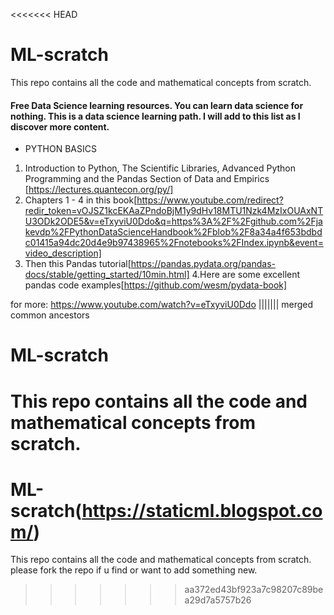 <<<<<<< HEAD
# ML-scratch
This repo contains all the code and mathematical concepts from scratch.

#### Free Data Science learning resources. You can learn data science for nothing. This is a data science learning path. I will add to this list as I discover more content.

- PYTHON BASICS
1. Introduction to Python, The Scientific Libraries, Advanced Python Programming and the Pandas Section of Data and Empirics 
[https://lectures.quantecon.org/py/]
2. Chapters 1 - 4 in this book[https://www.youtube.com/redirect?redir_token=vOJSZ1kcEKAaZPndoBjM1y9dHv18MTU1Nzk4MzIxOUAxNTU3ODk2ODE5&v=eTxyviU0Ddo&q=https%3A%2F%2Fgithub.com%2Fjakevdp%2FPythonDataScienceHandbook%2Fblob%2F8a34a4f653bdbdc01415a94dc20d4e9b97438965%2Fnotebooks%2FIndex.ipynb&event=video_description]
3. Then this Pandas tutorial[https://pandas.pydata.org/pandas-docs/stable/getting_started/10min.html]
4.Here are some excellent pandas code examples[https://github.com/wesm/pydata-book]

for more:
https://www.youtube.com/watch?v=eTxyviU0Ddo
||||||| merged common ancestors
# ML-scratch
This repo contains all the code and mathematical concepts from scratch.
=======
# ML-scratch(https://staticml.blogspot.com/)
This repo contains all the code and mathematical concepts from scratch. 
please fork the repo if u find or want to add something new.

>>>>>>> aa372ed43bf923a7c98207c89bea29d7a5757b26
